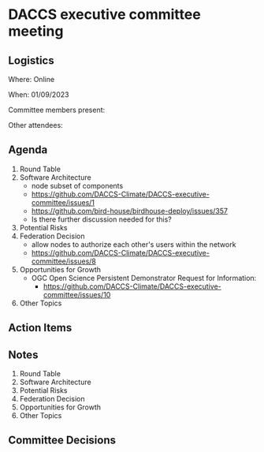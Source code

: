 # DACCS executive committee meeting

## Logistics

Where: Online

When: 01/09/2023

Committee members present:

Other attendees:

## Agenda

1. Round Table
2. Software Architecture
    - node subset of components
    - https://github.com/DACCS-Climate/DACCS-executive-committee/issues/1
    - https://github.com/bird-house/birdhouse-deploy/issues/357
    - Is there further discussion needed for this?
3. Potential Risks
4. Federation Decision
    - allow nodes to authorize each other's users within the network
    - https://github.com/DACCS-Climate/DACCS-executive-committee/issues/8
5. Opportunities for Growth
   - OGC Open Science Persistent Demonstrator Request for Information:
     - https://github.com/DACCS-Climate/DACCS-executive-committee/issues/10
6. Other Topics

## Action Items


## Notes

1. Round Table
2. Software Architecture
3. Potential Risks
4. Federation Decision
5. Opportunities for Growth
6. Other Topics

## Committee Decisions

